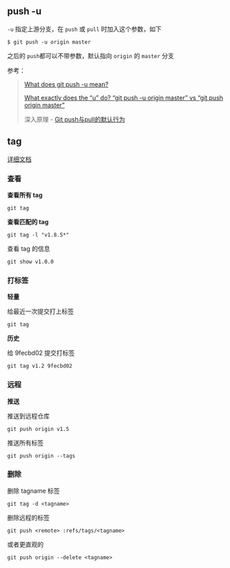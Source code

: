 ## push -u

`-u` 指定上游分支，在 `push` 或 `pull` 时加入这个参数，如下

```
$ git push -u origin master 
```

之后的 `push`都可以不带参数，默认指向 `origin` 的 `master` 分支



参考：

> [What does git push -u mean?](https://stackoverflow.com/questions/5561295/what-does-git-push-u-mean)
>
> [What exactly does the “u” do? “git push -u origin master” vs “git push origin master”](https://stackoverflow.com/questions/5697750/what-exactly-does-the-u-do-git-push-u-origin-master-vs-git-push-origin-ma)
>
> 深入原理 - [Git push与pull的默认行为](https://segmentfault.com/a/1190000002783245)





## tag

[详细文档](https://git-scm.com/book/zh/v2/Git-%E5%9F%BA%E7%A1%80-%E6%89%93%E6%A0%87%E7%AD%BE)

### 查看

**查看所有 tag**

```
git tag
```

**查看匹配的 tag**

```
git tag -l "v1.8.5*"
```

查看 tag 的信息

```
git show v1.0.0
```



### 打标签

**轻量**

给最近一次提交打上标签

```
git tag
```

**历史**

给 9fecbd02 提交打标签

```
git tag v1.2 9fecbd02
```



### 远程

**推送**

推送到远程仓库

```
git push origin v1.5
```

推送所有标签

```
git push origin --tags
```



### 删除

删除 tagname 标签

```
git tag -d <tagname>
```

删除远程的标签

```
git push <remote> :refs/tags/<tagname>
```

或者更直观的

```console
git push origin --delete <tagname>
```

